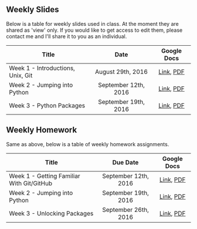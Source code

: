 ## Weekly Slides
Below is a table for weekly slides used in class. At the moment they are shared as 'view' only. If you would like to get access to edit them, please contact me and I'll share it to you as an individual.

| Title | Date | Google Docs|
|-------|:------:|:------------------:|
| Week 1 - Introductions, Unix, Git | August 29th, 2016 | [Link](https://docs.google.com/presentation/d/1dQ0ybV-1JqYR6VN2RCKqq2qod4idViBIGeDOsrbAPtc/edit?usp=sharing), [PDF](https://github.com/rpetit3-education/ibs796-python/raw/master/resources/slides/week01-introductions-unix-git.pdf)|
| Week 2 - Jumping into Python | September 12th, 2016 | [Link](https://docs.google.com/presentation/d/1VUR9RT7oEqTfodERlWd2jtAf1IBjdQRHua5JG_hVyHA/edit?usp=sharing), [PDF](https://github.com/rpetit3-education/ibs796-python/raw/master/resources/slides/week02-jumping-into-python.pdf)|
| Week 3 - Python Packages | September 19th, 2016 | [Link](https://docs.google.com/presentation/d/1pVvu1_SuqDJKAJjxxH3Jo0Co9YmZ0dwCJLWVVDSX_PQ/edit?usp=sharing), [PDF](https://github.com/rpetit3-education/ibs796-python/raw/master/resources/slides/week03-packages.pdf)|

## Weekly Homework
Same as above, below is a table of weekly homework assignments. 

| Title | Due Date | Google Docs|
|-------|:------:|:------------------:|
| Week 1 - Getting Familiar With Git/GitHub | September 12th, 2016 | [Link](https://docs.google.com/document/d/1cPkJeXnqxgGOiTjpdeBCdffrJNN3A9An0ro2I0RvB0A/edit?usp=sharing), [PDF](https://github.com/rpetit3-education/ibs796-python/raw/master/resources/homework/week01_HW-getting-familiar-with-git.pdf)|
| Week 2 - Jumping into Python | September 19th, 2016 | [Link](https://docs.google.com/document/d/1H70zR_QA40_4RtXFWnmjGKDVzL6J9JLGw-gR8cy0Jwk/edit?usp=sharing), [PDF](https://github.com/rpetit3-education/ibs796-python/raw/master/resources/homework/week02_HW-jumping-into-python.pdf)|
| Week 3 - Unlocking Packages | September 26th, 2016 | [Link](https://docs.google.com/document/d/1VShnyCXyIWn54oxK7dv6ebhUOBTERFdopUDTduFogsk/edit?usp=sharing), [PDF](https://github.com/rpetit3-education/ibs796-python/raw/master/resources/homework/week03_HW-unlocking-packages.pdf)|



